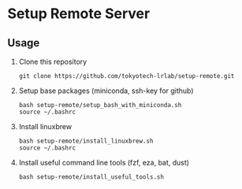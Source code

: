# Setup Remote Server

## Usage

1. Clone this repository

   ```
   git clone https://github.com/tokyotech-lrlab/setup-remote.git
   ```

2. Setup base packages (miniconda, ssh-key for github)
   ```
   bash setup-remote/setup_bash_with_miniconda.sh
   source ~/.bashrc
   ```
3. Install linuxbrew

   ```
   bash setup-remote/install_linuxbrew.sh
   source ~/.bashrc
   ```

4. Install useful command line tools (fzf, eza, bat, dust)
   ```
   bash setup-remote/install_useful_tools.sh
   ```
